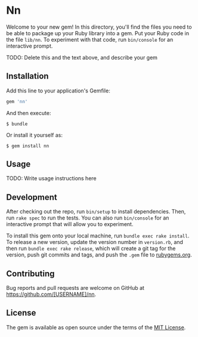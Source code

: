 # Nn

Welcome to your new gem! In this directory, you'll find the files you need to be able to package up your Ruby library into a gem. Put your Ruby code in the file `lib/nn`. To experiment with that code, run `bin/console` for an interactive prompt.

TODO: Delete this and the text above, and describe your gem

## Installation

Add this line to your application's Gemfile:

```ruby
gem 'nn'
```

And then execute:

    $ bundle

Or install it yourself as:

    $ gem install nn

## Usage

TODO: Write usage instructions here

## Development

After checking out the repo, run `bin/setup` to install dependencies. Then, run `rake spec` to run the tests. You can also run `bin/console` for an interactive prompt that will allow you to experiment.

To install this gem onto your local machine, run `bundle exec rake install`. To release a new version, update the version number in `version.rb`, and then run `bundle exec rake release`, which will create a git tag for the version, push git commits and tags, and push the `.gem` file to [rubygems.org](https://rubygems.org).

## Contributing

Bug reports and pull requests are welcome on GitHub at https://github.com/[USERNAME]/nn.

## License

The gem is available as open source under the terms of the [MIT License](https://opensource.org/licenses/MIT).
